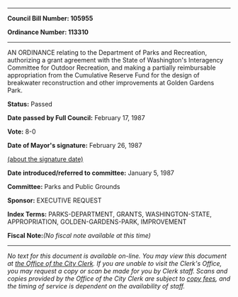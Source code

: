 

********

**Council Bill Number: 105955**
   
**Ordinance Number: 113310**
********

 AN ORDINANCE relating to the Department of Parks and Recreation, authorizing a grant agreement with the State of Washington's Interagency Committee for Outdoor Recreation, and making a partially reimbursable appropriation from the Cumulative Reserve Fund for the design of breakwater reconstruction and other improvements at Golden Gardens Park.

**Status:** Passed
   
**Date passed by Full Council:** February 17, 1987
   
**Vote:** 8-0
   
**Date of Mayor's signature:** February 26, 1987
   
[(about the signature date)](/~public/approvaldate.htm)
   
   
   
**Date introduced/referred to committee:** January 5, 1987
   
**Committee:** Parks and Public Grounds
   
**Sponsor:** EXECUTIVE REQUEST
   
   
**Index Terms:** PARKS-DEPARTMENT, GRANTS, WASHINGTON-STATE, APPROPRIATION, GOLDEN-GARDENS-PARK, IMPROVEMENT

**Fiscal Note:**_(No fiscal note available at this time)_
********

_No text for this document is available on-line. You may view this document at [the Office of the City Clerk](http://www.seattle.gov/leg/clerk/contactUs.htm). If you are unable to visit the Clerk's Office, you may request a copy or scan be made for you by Clerk staff. Scans and copies provided by the Office of the City Clerk are subject to [copy fees](http://clerk.seattle.gov/~public/clerkfees.htm), and the timing of service is dependent on the availability of staff._

